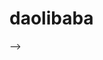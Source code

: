 # daolibaba


<script>

    // slider.init();


    // var app = new Vue({
    //     el: '#mallCategoryBody',
    //     data: {
    //         message: 'Hello Vue!'
    //     }
    // })
</script> -->
